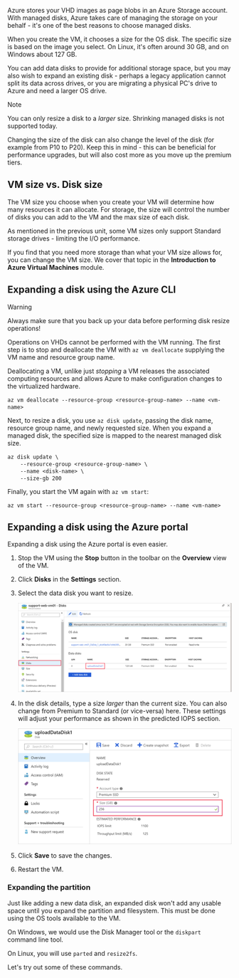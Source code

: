 Azure stores your VHD images as page blobs in an Azure Storage account. With managed disks, Azure takes care of managing the storage on your behalf - it's one of the best reasons to choose managed disks.

When you create the VM, it chooses a size for the OS disk. The specific size is based on the image you select. On Linux, it's often around 30 GB, and on Windows about 127 GB.

You can add data disks to provide for additional storage space, but you may also wish to expand an existing disk - perhaps a legacy application cannot split its data across drives, or you are migrating a physical PC's drive to Azure and need a larger OS drive.

> [!NOTE]
> You can only resize a disk to a _larger_ size. Shrinking managed disks is not supported today.

Changing the size of the disk can also change the level of the disk (for example from P10 to P20). Keep this in mind - this can be beneficial for performance upgrades, but will also cost more as you move up the premium tiers.

## VM size vs. Disk size

The VM size you choose when you create your VM will determine how many resources it can allocate. For storage, the size will control the number of disks you can add to the VM and the max size of each disk. 

As mentioned in the previous unit, some VM sizes only support Standard storage drives - limiting the I/O performance.

If you find that you need more storage than what your VM size allows for, you can change the VM size. We cover that topic in the **Introduction to Azure Virtual Machines** module.

## Expanding a disk using the Azure CLI

> [!WARNING]
> Always make sure that you back up your data before performing disk resize operations!

Operations on VHDs cannot be performed with the VM running. The first step is to stop and deallocate the VM with `az vm deallocate` supplying the VM name and resource group name.

Deallocating a VM, unlike just _stopping_ a VM releases the associated computing resources and allows Azure to make configuration changes to the virtualized hardware.

```azurecli
az vm deallocate --resource-group <resource-group-name> --name <vm-name>
```

Next, to resize a disk, you use `az disk update`, passing the disk name, resource group name, and newly requested size. When you expand a managed disk, the specified size is mapped to the nearest managed disk size.

```azurecli
az disk update \
    --resource-group <resource-group-name> \
    --name <disk-name> \
    --size-gb 200
```

Finally, you start the VM again with `az vm start`:

```azurecli
az vm start --resource-group <resource-group-name> --name <vm-name>
```

## Expanding a disk using the Azure portal

Expanding a disk using the Azure portal is even easier.

1. Stop the VM using the **Stop** button in the toolbar on the **Overview** view of the VM.

1. Click **Disks** in the **Settings** section.

1. Select the data disk you want to resize.

    ![Screenshot showing the disks section of a VM with the VHD we want to edit highlighted](../media/5-portal-disks.png)

1. In the disk details, type a size _larger_ than the current size. You can also change from Premium to Standard (or vice-versa) here. These settings will adjust your performance as shown in the predicted IOPS section.

    ![Screenshot showing the VHD edit screen with the new size field highlighted](../media/5-resize-disk.png)

1. Click **Save** to save the changes.

1. Restart the VM.


### Expanding the partition

Just like adding a new data disk, an expanded disk won't add any usable space until you expand the partition and filesystem. This must be done using the OS tools available to the VM. 

On Windows, we would use the Disk Manager tool or the `diskpart` command line tool.

On Linux, you will use `parted` and `resize2fs`.

Let's try out some of these commands.